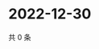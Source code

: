 # 2022-12-30

共 0 条

<!-- BEGIN WEIBO -->
<!-- 最后更新时间 Fri Dec 30 2022 23:13:20 GMT+0800 (China Standard Time) -->

<!-- END WEIBO -->
